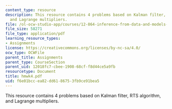 ```yaml
---
content_type: resource
description: This resource contains 4 problems based on Kalman filter, RTS algorithm,
  and Lagrange multipliers.
file: /ol-ocw-studio-app/courses/12-864-inference-from-data-and-models-spring-2005/f6e01bccea82dd6186753fb9ce91bea5_hmwk4.pdf
file_size: 58271
file_type: application/pdf
learning_resource_types:
- Assignments
license: https://creativecommons.org/licenses/by-nc-sa/4.0/
ocw_type: OCWFile
parent_title: Assignments
parent_type: CourseSection
parent_uid: 12018fc7-cbee-1908-68cf-f8d44ce5a9fb
resourcetype: Document
title: hmwk4.pdf
uid: f6e01bcc-ea82-dd61-8675-3fb9ce91bea5
---
```

This resource contains 4 problems based on Kalman filter, RTS algorithm, and Lagrange multipliers.